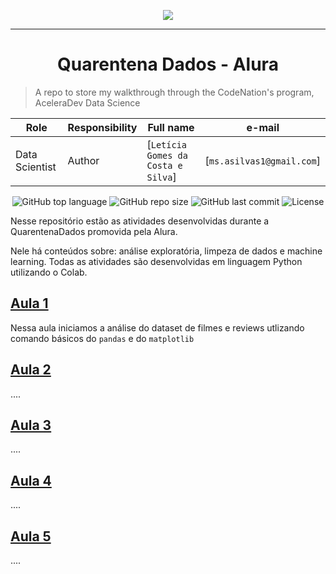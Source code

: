 <p align="center">
  <img src="https://i.pinimg.com/originals/49/72/6e/49726e65f6b35c2e8e366a16c0734fb7.png" />
</p>

---

<h1 align="center">
  Quarentena Dados - Alura
</h1>

> A repo to store my walkthrough through the CodeNation's program, AceleraDev Data Science

| Role                 | Responsibility         | Full name                | e-mail       |
| -----                | ----------------       | -----------              | ---------    |
| Data Scientist       | Author                 | [`Letícia Gomes da Costa e Silva`]            | [`ms.asilvas1@gmail.com`] |


<p align="center">
  <img alt="GitHub top language" src="https://img.shields.io/github/languages/top/leticiagomescs/QuarentenaDados-Alura">
  <img alt="GitHub repo size" src="https://img.shields.io/github/repo-size/leticiagomescs/QuarentenaDados-Alura">
  <img alt="GitHub last commit" src="https://img.shields.io/github/last-commit/leticiagomescs/QuarentenaDados-Alura">
  <img alt="License" src="https://img.shields.io/github/license/leticiagomescs/QuarentenaDados-Alura">
</p>

Nesse repositório estão as atividades desenvolvidas durante a QuarentenaDados promovida pela Alura. 

Nele há conteúdos sobre: análise exploratória, limpeza de dados e machine learning. Todas as atividades são desenvolvidas em linguagem Python utilizando o Colab.

## [Aula 1](https://github.com/leticiagomescs/QuarentenaDados-Alura/tree/master/Aula%201:%20Python%2C%20Pandas%20e%20Colab)
Nessa aula iniciamos a análise do dataset de filmes e reviews utlizando comando básicos do `pandas` e do `matplotlib`

## [Aula 2](https://github.com/leticiagomescs/QuarentenaDados-Alura/tree/master/Aula%202:%20M%C3%A9dias%2C%20Medianas%20e%20Visualiza%C3%A7%C3%A3o%20de%20dados)
....
## [Aula 3](https://github.com/leticiagomescs/QuarentenaDados-Alura/tree/master/Aula%203:%20Correla%C3%A7%C3%B5es%20e%20Explora%C3%A7%C3%A3o%20de%20Dados)
....
## [Aula 4]()
....
## [Aula 5]()
....
